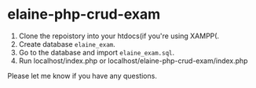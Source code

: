 # elaine-php-crud-exam

1. Clone the repoistory into your htdocs(if you're using XAMPP(.
2. Create database `elaine_exam`.
3. Go to the database and import `elaine_exam.sql`.
4. Run localhost/index.php or localhost/elaine-php-crud-exam/index.php

Please let me know if you have any questions.
